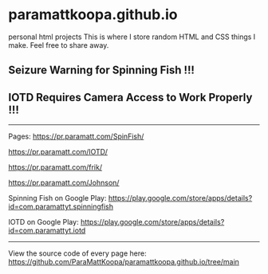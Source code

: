 # paramattkoopa.github.io
personal html projects
This is where I store random HTML and CSS things I make.
Feel free to share away.
## Seizure Warning for Spinning Fish !!!
## IOTD Requires Camera Access to Work Properly !!!
--------------------------
Pages:
https://pr.paramatt.com/SpinFish/

https://pr.paramatt.com/IOTD/

https://pr.paramatt.com/frik/

https://pr.paramatt.com/Johnson/


Spinning Fish on Google Play: 
https://play.google.com/store/apps/details?id=com.paramattyt.spinningfish

IOTD on Google Play:
https://play.google.com/store/apps/details?id=com.paramattyt.iotd

--------------------------
View the source code of every page here:
https://github.com/ParaMattKoopa/paramattkoopa.github.io/tree/main
